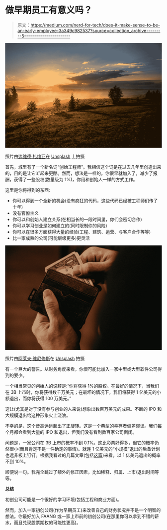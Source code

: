 # 做早期员工有意义吗？

> 原文：<https://medium.com/nerd-for-tech/does-it-make-sense-to-be-an-early-employee-3a349c982537?source=collection_archive---------5----------------------->

![](img/df2f0859845a4ebb529d80e828d76807.png)

照片由[达维德·扎维亚](https://unsplash.com/@davealmine?utm_source=medium&utm_medium=referral)在 [Unsplash](https://unsplash.com?utm_source=medium&utm_medium=referral) 上拍摄

首先，城里有了一个新名词“创始工程师”。我相信这个词是在过去几年里创造出来的，目的是让它听起来更酷。然而，想法是一样的。你很早就加入了，减少了报酬，获得了一些股权(数量级为 1%)，你用和创始人一样的方式工作。

这里是你将得到的东西:

*   你可以得到一个全新的机会(没有疯狂的代码，这些代码已经被工程师们传了十年)
*   没有官僚主义
*   你可以和创始人建立关系(在相当长的一段时间里，你们会密切合作)
*   你可以学习创业是如何建立的(同时限制你的风险)
*   你可以在很多方面获得大量的经验(工程、建筑、运营、与客户合作等等)
*   比一家成熟的公司(可能层级更多)更灵活

![](img/6b75f8a7cf8ac28e407126e946ebe046.png)

照片由[阿莱夫·维尼修斯](https://unsplash.com/@seteph?utm_source=medium&utm_medium=referral)在 [Unsplash](https://unsplash.com?utm_source=medium&utm_medium=referral) 拍摄

有一个巨大的警告。从财务角度来看，你很可能比加入一家中型或大型软件公司得到的要少。

一个相当常见的创始人的说辞是:“你将获得 1%的股权。在最好的情况下，当我们在 3B 上市时，你将获得数千万美元；在最坏的情况下，我们将获得 1 亿美元的小额退出，而你将获得 100 万美元。”

这让(尤其是对于没有参与创业的人来说)想象出数百万美元的成果。不断的 IPO 和大规模退出给这种形象火上浇油。

不幸的是，这个音高远远超出了正旋转。这是一个典型的幸存者偏差谬误。我们每个月都会看到大量的 IPO 和退出，但我们没有看到数百家公司倒闭。

问题是，一家公司在 3B 上市的概率不到 0.1%。这比彩票好得多，但它的概率仍然很小(而且肯定不是一件确定的事情)。就连 1 亿美元的“小规模”退出的后备计划也远非板上钉钉。根据我看过的几篇文章(包括[这篇](https://techcrunch.com/2017/05/17/heres-how-likely-your-startup-is-to-get-acquired-at-any-stage/))来看，以 1 亿美元退出的概率不到 10%。

顺便说一句。我完全跳过了额外的修正因素，比如稀释、归属、上市/退出时间等等。

**总结**

初创公司可能是一个很好的学习环境(包括工程和商业方面)。

然而，加入一家初创公司(作为早期员工)来改善自己的财务状况并不是一个明智的想法。你最好加入 FAANG 或一家上市前的初创公司(在那里你可以拿到不错的薪水，而且兑现股票期权的可能性更高)。